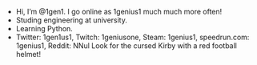 - Hi, I’m @1gen1. I go online as 1genius1 much much more often!
- Studing engineering at university.
- Learning Python.
- Twitter: 1gen1us1, Twitch: 1geniusone, Steam: 1genius1, speedrun.com: 1genius1, Reddit: NNul
Look for the cursed Kirby with a red football helmet!

<!---
1gen1/1gen1 is a ✨ special ✨ repository because its `README.md` (this file) appears on your GitHub profile.
You can click the Preview link to take a look at your changes.
--->

